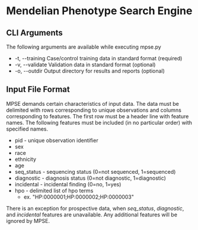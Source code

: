 # Mendelian Phenotype Search Engine


## CLI Arguments
The following arguments are available while executing mpse.py
- -t, --training        Case/control training data in standard format (required)
- -v, --validate        Validation data in standard format (optional)
- -o, --outdir          Output directory for results and reports (optional)


## Input File Format
MPSE demands certain characteristics of input data. The data must be delimited with rows corresponding to unique observations and columns corresponding to features. The first row must be a header line with feature names. The following features must be included (in no particular order) with specified names.

- pid - unique observation identifier
- sex
- race
- ethnicity
- age
- seq_status - sequencing status (0=not sequenced, 1=sequenced)
- diagnostic - diagnosis status (0=not diagnostic, 1=diagnostic)
- incidental - incidental finding (0=no, 1=yes)
- hpo - delimited list of hpo terms
    - ex. "HP:0000001;HP:0000002;HP:0000003"

There is an exception for prospective data, when *seq_status*, *diagnostic*, and *incidental* features are unavailable. Any additional features will be ignored by MPSE.
